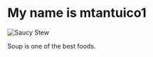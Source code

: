 # My name is mtantuico1
![Saucy Stew](https://s23209.pcdn.co/wp-content/uploads/2019/02/Sweet-Potato-Beef-StewIMG_8534.jpg)

Soup is one of the best foods.
